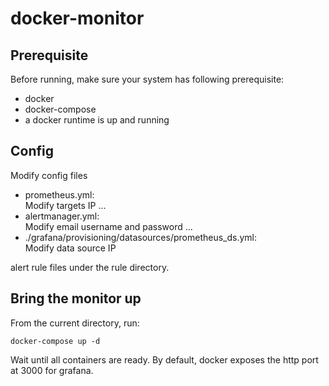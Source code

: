 # docker-monitor
## Prerequisite

Before running, make sure your system has following prerequisite:

- docker
- docker-compose
- a docker runtime is up and running

## Config
Modify config files
 - prometheus.yml:         
   Modify targets IP ...
 - alertmanager.yml:       
   Modify email username and password ...
 - ./grafana/provisioning/datasources/prometheus_ds.yml:     
   Modify data source IP 

alert rule files under the rule directory.

## Bring the monitor up

From the current directory, run:

```
docker-compose up -d
```

Wait until all containers are ready. By default, docker exposes the http port at 3000 for grafana. 
